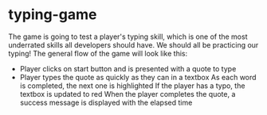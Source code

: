 # typing-game

The game is going to test a player's typing skill, which is one of the most underrated skills all developers should have. We should all be practicing our typing! The general flow of the game will look like this:

- Player clicks on start button and is presented with a quote to type
- Player types the quote as quickly as they can in a textbox
  As each word is completed, the next one is highlighted
  If the player has a typo, the textbox is updated to red
  When the player completes the quote, a success message is displayed with the elapsed time
